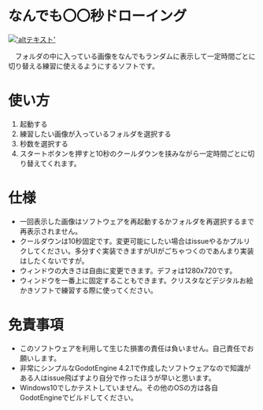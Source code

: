 # なんでも〇〇秒ドローイング

[!['altテキスト']('サムネイル画像のURL')]('https://youtu.be/YhupSS0ShVU')

　フォルダの中に入っている画像をなんでもランダムに表示して一定時間ごとに切り替える練習に使えるようにするソフトです。

# 使い方
1. 起動する
2. 練習したい画像が入っているフォルダを選択する
3. 秒数を選択する
4. スタートボタンを押すと10秒のクールダウンを挟みながら一定時間ごとに切り替えてくれます。

# 仕様
- 一回表示した画像はソフトウェアを再起動するかフォルダを再選択するまで再表示されません。
- クールダウンは10秒固定です。変更可能にしたい場合はissueやるかプルリクしてください。多分すぐ実装できますがUIがごちゃつくのであんまり実装はしたくないですが。
- ウィンドウの大きさは自由に変更できます。デフォは1280x720です。
- ウィンドウを一番上に固定することもできます。クリスタなどデジタルお絵かきソフトで練習する際に使ってください。

# 免責事項
- このソフトウェアを利用して生じた損害の責任は負いません。自己責任でお願いします。
- 非常にシンプルなGodotEngine 4.2.1で作成したソフトウェアなので知識がある人はissue飛ばすより自分で作ったほうが早いと思います。
- Windows10でしかテストしていません。その他のOSの方は各自GodotEngineでビルドしてください。
